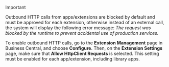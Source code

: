 > [!IMPORTANT]
> Outbound HTTP calls from apps/extensions are blocked by default and must be approved for each extension, otherwise instead of an external call, the system will display the following error message: _The request was blocked by the runtime to prevent accidental use of production services._
> 
> To enable outbound HTTP calls, go to the **Extension Management** page in Business Central, and choose **Configure**. Then, on the **Extension Settings** page, make sure that **Allow HttpClient Requests** is selected. This setting must be enabled for each app/extension, including library apps.